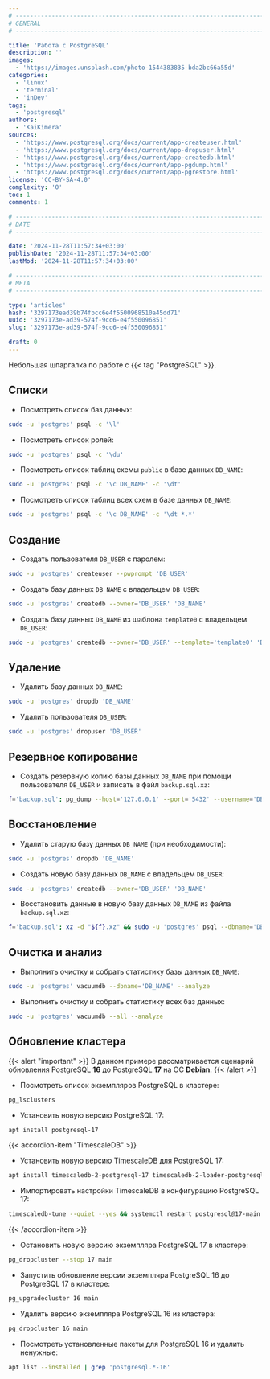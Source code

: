 ```yaml
---
# -------------------------------------------------------------------------------------------------------------------- #
# GENERAL
# -------------------------------------------------------------------------------------------------------------------- #

title: 'Работа с PostgreSQL'
description: ''
images:
  - 'https://images.unsplash.com/photo-1544383835-bda2bc66a55d'
categories:
  - 'linux'
  - 'terminal'
  - 'inDev'
tags:
  - 'postgresql'
authors:
  - 'KaiKimera'
sources:
  - 'https://www.postgresql.org/docs/current/app-createuser.html'
  - 'https://www.postgresql.org/docs/current/app-dropuser.html'
  - 'https://www.postgresql.org/docs/current/app-createdb.html'
  - 'https://www.postgresql.org/docs/current/app-pgdump.html'
  - 'https://www.postgresql.org/docs/current/app-pgrestore.html'
license: 'CC-BY-SA-4.0'
complexity: '0'
toc: 1
comments: 1

# -------------------------------------------------------------------------------------------------------------------- #
# DATE
# -------------------------------------------------------------------------------------------------------------------- #

date: '2024-11-28T11:57:34+03:00'
publishDate: '2024-11-28T11:57:34+03:00'
lastMod: '2024-11-28T11:57:34+03:00'

# -------------------------------------------------------------------------------------------------------------------- #
# META
# -------------------------------------------------------------------------------------------------------------------- #

type: 'articles'
hash: '3297173ead39b74fbcc6e4f5500968510a45dd71'
uuid: '3297173e-ad39-574f-9cc6-e4f550096851'
slug: '3297173e-ad39-574f-9cc6-e4f550096851'

draft: 0
---
```


Небольшая шпаргалка по работе с {{< tag "PostgreSQL" >}}.

<!--more-->

## Списки

- Посмотреть список баз данных:

```bash
sudo -u 'postgres' psql -c '\l'
```

- Посмотреть список ролей:

```bash
sudo -u 'postgres' psql -c '\du'
```

- Посмотреть список таблиц схемы `public` в базе данных `DB_NAME`:

```bash
sudo -u 'postgres' psql -c '\c DB_NAME' -c '\dt'
```

- Посмотреть список таблиц всех схем в базе данных `DB_NAME`:

```bash
sudo -u 'postgres' psql -c '\c DB_NAME' -c '\dt *.*'
```

## Создание

- Создать пользователя `DB_USER` с паролем:

```bash
sudo -u 'postgres' createuser --pwprompt 'DB_USER'
```

- Создать базу данных `DB_NAME` с владельцем `DB_USER`:

```bash
sudo -u 'postgres' createdb --owner='DB_USER' 'DB_NAME'
```

- Создать базу данных `DB_NAME` из шаблона `template0` с владельцем `DB_USER`:

```bash
sudo -u 'postgres' createdb --owner='DB_USER' --template='template0' 'DB_NAME'
```

## Удаление

- Удалить базу данных `DB_NAME`:

```bash
sudo -u 'postgres' dropdb 'DB_NAME'
```

- Удалить пользователя `DB_USER`:

```bash
sudo -u 'postgres' dropuser 'DB_USER'
```

## Резервное копирование

- Создать резервную копию базы данных `DB_NAME` при помощи пользователя `DB_USER` и записать в файл `backup.sql.xz`:

```bash
f='backup.sql'; pg_dump --host='127.0.0.1' --port='5432' --username='DB_USER' --password --dbname='DB_NAME' --file="${f}" && xz "${f}"
```

## Восстановление

- Удалить старую базу данных `DB_NAME` (при необходимости):

```bash
sudo -u 'postgres' dropdb 'DB_NAME'
```

- Создать новую базу данных `DB_NAME` с владельцем `DB_USER`:

```bash
sudo -u 'postgres' createdb --owner='DB_USER' 'DB_NAME'
```

- Восстановить данные в новую базу данных `DB_NAME` из файла `backup.sql.xz`:

```bash
f='backup.sql'; xz -d "${f}.xz" && sudo -u 'postgres' psql --dbname='DB_NAME' --file="${f}"
```

## Очистка и анализ

- Выполнить очистку и собрать статистику базы данных `DB_NAME`:

```bash
sudo -u 'postgres' vacuumdb --dbname='DB_NAME' --analyze
```

- Выполнить очистку и собрать статистику всех баз данных:

```bash
sudo -u 'postgres' vacuumdb --all --analyze
```

## Обновление кластера

{{< alert "important" >}}
В данном примере рассматривается сценарий обновления PostgreSQL **16** до PostgreSQL **17** на ОС **Debian**.
{{< /alert >}}

- Посмотреть список экземпляров PostgreSQL в кластере:

```bash
pg_lsclusters
```

- Установить новую версию PostgreSQL 17:

```bash
apt install postgresql-17
```

{{< accordion-item "TimescaleDB" >}}
- Установить новую версию TimescaleDB для PostgreSQL 17:

```bash
apt install timescaledb-2-postgresql-17 timescaledb-2-loader-postgresql-17
```

- Импортировать настройки TimescaleDB в конфигурацию PostgreSQL 17:

```bash
timescaledb-tune --quiet --yes && systemctl restart postgresql@17-main.service
```
{{< /accordion-item >}}

- Остановить новую версию экземпляра PostgreSQL 17 в кластере:

```bash
pg_dropcluster --stop 17 main
```

- Запустить обновление версии экземпляра PostgreSQL 16 до PostgreSQL 17 в кластере:

```bash
pg_upgradecluster 16 main
```

- Удалить версию экземпляра PostgreSQL 16 из кластера:

```bash
pg_dropcluster 16 main
```

- Посмотреть установленные пакеты для PostgreSQL 16 и удалить ненужные:

```bash
apt list --installed | grep 'postgresql.*-16'
```
